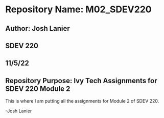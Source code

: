 # Repository Name: M02_SDEV220

## Author: Josh Lanier 

## SDEV 220

## 11/5/22
  
## Repository Purpose: Ivy Tech Assignments for SDEV 220 Module 2

This is where I am putting all the assignments for Module 2 of SDEV 220.

-Josh Lanier
